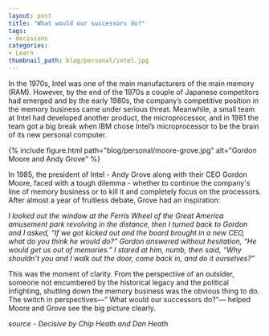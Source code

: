 ```yaml
---
layout: post
title: "What would our successors do?"
tags:
- decisions
categories:
- Learn
thumbnail_path: blog/personal/intel.jpg
---
```


In the 1970s, Intel was one of the main manufacturers of the main memory (RAM). However, by the end of the 1970s a couple of Japanese competitors had emerged and by the early 1980s, the company’s competitive position in the memory business came under serious threat. Meanwhile, a small team at Intel had developed another product, the microprocessor, and in 1981 the team got a big break when IBM chose Intel’s microprocessor to be the brain of its new personal computer.

{% include figure.html path="blog/personal/moore-grove.jpg" alt="Gordon Moore and Andy Grove" %}

In 1985, the president of Intel - Andy Grove along with their CEO Gordon Moore, faced with a tough dilemma - whether to continue the company's line of memory business or to kill it and completely focus on the processors. After almost a year of fruitless debate, Grove had an inspiration: 

*I looked out the window at the Ferris Wheel of the Great America amusement park revolving in the distance, then I turned back to Gordon and I asked, “If we got kicked out and the board brought in a new CEO, what do you think he would do?” Gordon answered without hesitation, “He would get us out of memories.” I stared at him, numb, then said, “Why shouldn’t you and I walk out the door, come back in, and do it ourselves?”*

This was the moment of clarity. From the perspective of an outsider, someone not encumbered by the historical legacy and the political infighting, shutting down the memory business was the obvious thing to do. The switch in perspectives—“ What would our successors do?”— helped Moore and Grove see the big picture clearly.

*source - Decisive by Chip Heath and Dan Heath*